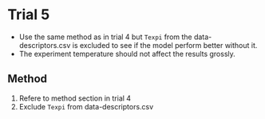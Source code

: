 # Trial 5
* Use the same method as in trial 4 but `Texpi` from the data-descriptors.csv is excluded to see if the model perform better without it. 
* The experiment temperature should not affect the results grossly.
## Method
1. Refere to method section in trial 4
1. Exclude `Texpi` from data-descriptors.csv

